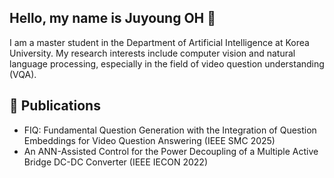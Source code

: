 ## Hello, my name is Juyoung OH 👋
I am a master student in the Department of Artificial Intelligence at Korea University. My research interests include computer vision and natural language processing, especially in the field of video question understanding (VQA).

## 🔭 Publications
- FIQ: Fundamental Question Generation with the Integration of Question Embeddings for Video Question Answering (IEEE SMC 2025)
- An ANN-Assisted Control for the Power Decoupling of a Multiple Active Bridge DC-DC Converter (IEEE IECON 2022)
<!--
**juyoungohjulie/juyoungohjulie** is a ✨ _special_ ✨ repository because its `README.md` (this file) appears on your GitHub profile.

Here are some ideas to get you started:



- 🌱 I’m currently learning ...
- 👯 I’m looking to collaborate on ...
- 🤔 I’m looking for help with ...
- 💬 Ask me about ...
- 📫 How to reach me: ...
- 😄 Pronouns: ...
- ⚡ Fun fact: ...
-->
